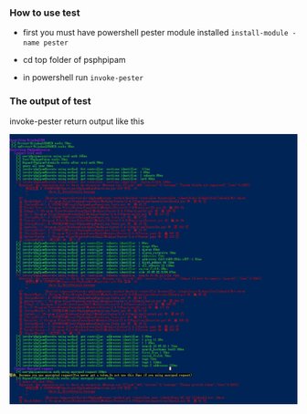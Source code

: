 ### How to use test
* first you must have powershell pester module installed `install-module -name pester`

* cd top folder of psphpipam
* in powershell run `invoke-pester`

### The output of test

invoke-pester return output like this

![invoke-pester-result](../screenshots/invoke-pester-result.JPG)
